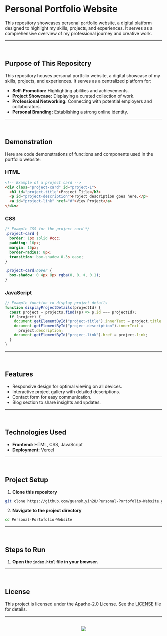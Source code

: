 # Personal Portfolio Website

This repository showcases personal portfolio website, a digital platform designed to highlight my skills, projects, and experiences. It serves as a comprehensive overview of my professional journey and creative work.

<hr><br>

## Purpose of This Repository

This repository houses personal portfolio website, a digital showcase of my skills, projects, and experiences. It serves as a centralized platform for:

- **Self-Promotion:** Highlighting abilities and achievements.
- **Project Showcase:** Displaying a curated collection of work.
- **Professional Networking:** Connecting with potential employers and collaborators.
- **Personal Branding:** Establishing a strong online identity.

<hr><br>

## Demonstration

Here are code demonstrations of functions and components used in the portfolio website:

### HTML

```html
<!-- Example of a project card -->
<div class="project-card" id="project-1">
  <h3 id="project-title">Project Title</h3>
  <p id="project-description">Project description goes here.</p>
  <a id="project-link" href="#">View Project</a>
</div>
```

### CSS

```css
/* Example CSS for the project card */
.project-card {
  border: 1px solid #ccc;
  padding: 16px;
  margin: 16px;
  border-radius: 8px;
  transition: box-shadow 0.3s ease;
}

.project-card:hover {
  box-shadow: 0 4px 8px rgba(0, 0, 0, 0.1);
}
```

### JavaScript

```javascript
// Example function to display project details
function displayProjectDetails(projectId) {
  const project = projects.find((p) => p.id === projectId);
  if (project) {
    document.getElementById("project-title").innerText = project.title;
    document.getElementById("project-description").innerText =
      project.description;
    document.getElementById("project-link").href = project.link;
  }
}
```

<hr><br>

## Features

- Responsive design for optimal viewing on all devices.
- Interactive project gallery with detailed descriptions.
- Contact form for easy communication.
- Blog section to share insights and updates.

<hr><br>

## Technologies Used

- **Frontend:** HTML, CSS, JavaScript
- **Deployment:** Vercel

<hr><br>

## Project Setup

1. **Clone this repository**

```bash
git clone https://github.com/guanshiyin28/Personal-Portofolio-Website.git
```

2. **Navigate to the project directory**

```bash
cd Personal-Portofolio-Website
```

<hr><br>

## Steps to Run

1. **Open the `index.html` file in your browser.**

<hr><br>

## License

This project is licensed under the Apache-2.0 License. See the [LICENSE](LICENSE) file for details.

<hr><br>

<div align="center">
   <a href="https://www.instagram.com/guanshiyin_/">
      <img src="https://capsule-render.vercel.app/api?type=waving&height=200&color=100:393E46,20:F7F7F7&section=footer&reversal=false&textBg=false&fontAlignY=50&descAlign=48&descAlignY=59"/>
   </a>
</div>

